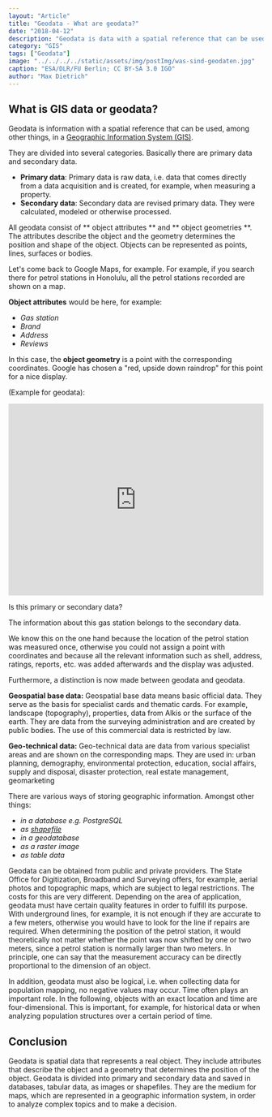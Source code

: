 ```yaml
---
layout: "Article"
title: "Geodata - What are geodata?"
date: "2018-04-12"
description: "Geodata is data with a spatial reference that can be used, among other things, in a Geographic Information System ."
category: "GIS"
tags: ["Geodata"]
image: "../../../../static/assets/img/postImg/was-sind-geodaten.jpg"
caption: "ESA/DLR/FU Berlin; CC BY-SA 3.0 IGO"
author: "Max Dietrich"
---
```



## What is GIS data or geodata?

Geodata is information with a spatial reference that can be used, among other things, in a [Geographic Information System (GIS)](/en/gis/geographic-information-system-what-is-gis "What is GIS?").

They are divided into several categories. Basically there are primary data and secondary data.

*   **Primary data**: Primary data is raw data, i.e. data that comes directly from a data acquisition and is created, for example, when measuring a property.
*   **Secondary data**: Secondary data are revised primary data. They were calculated, modeled or otherwise processed.

All geodata consist of ** object attributes ** and ** object geometries **. The attributes describe the object and the geometry determines the position and shape of the object. Objects can be represented as points, lines, surfaces or bodies.

Let's come back to Google Maps, for example. For example, if you search there for petrol stations in Honolulu, all the petrol stations recorded are shown on a map.

**Object attributes** would be here, for example:

*   _Gas station_
*	_Brand_
*   _Address_
*   _Reviews_

In this case, the **object geometry** is a point with the corresponding coordinates. Google has chosen a "red, upside down raindrop" for this point for a nice display.

(Example for geodata):

<div class="gatsby-resp-iframe-wrapper" style="padding-bottom:75%;position:relative;height:0;overflow:hidden"><iframe src="https://www.google.com/maps/embed?pb=!1m16!1m12!1m3!1d5255.6858645833445!2d-157.91487938763447!3d21.337430898960356!2m3!1f0!2f0!3f0!3m2!1i1024!2i768!4f13.1!2m1!1stankstelle%20honolulu%20shell!5e0!3m2!1sde!2sde!4v1570290782945!5m2!1sde!2sde" style="border:0;position:absolute;top:0;left:0;width:100%;height:100%" allowfullscreen="" frameborder="0"></iframe></div>

Is this primary or secondary data?

The information about this gas station belongs to the secondary data.

We know this on the one hand because the location of the petrol station was measured once, otherwise you could not assign a point with coordinates and because all the relevant information such as shell, address, ratings, reports, etc. was added afterwards and the display was adjusted.

Furthermore, a distinction is now made between geodata and geodata.

**Geospatial base data:** Geospatial base data means basic official data. They serve as the basis for specialist cards and thematic cards. For example, landscape (topography), properties, data from Alkis or the surface of the earth. They are data from the surveying administration and are created by public bodies. The use of this commercial data is restricted by law.

**Geo-technical data:** Geo-technical data are data from various specialist areas and are shown on the corresponding maps. They are used in: urban planning, demography, environmental protection, education, social affairs, supply and disposal, disaster protection, real estate management, geomarketing

There are various ways of storing geographic information. Amongst other things:

* _in a database e.g. PostgreSQL_
* _as [shapefile](/en/gis/what-is-shapefile "Shapefile")_
* _in a geodatabase_
* _as a raster image_
* _as table data_

Geodata can be obtained from public and private providers. The State Office for Digitization, Broadband and Surveying offers, for example, aerial photos and topographic maps, which are subject to legal restrictions. The costs for this are very different.
Depending on the area of ​​application, geodata must have certain quality features in order to fulfill its purpose. With underground lines, for example, it is not enough if they are accurate to a few meters, otherwise you would have to look for the line if repairs are required. When determining the position of the petrol station, it would theoretically not matter whether the point was now shifted by one or two meters, since a petrol station is normally larger than two meters. In principle, one can say that the measurement accuracy can be directly proportional to the dimension of an object.

In addition, geodata must also be logical, i.e. when collecting data for population mapping, no negative values ​​may occur. Time often plays an important role. In the following, objects with an exact location and time are four-dimensional. This is important, for example, for historical data or when analyzing population structures over a certain period of time.

## Conclusion

Geodata is spatial data that represents a real object. They include attributes that describe the object and a geometry that determines the position of the object. Geodata is divided into primary and secondary data and saved in databases, tabular data, as images or shapefiles. They are the medium for maps, which are represented in a geographic information system, in order to analyze complex topics and to make a decision.